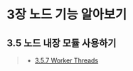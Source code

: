 # 3장 노드 기능 알아보기

## 3.5 노드 내장 모듈 사용하기
>- [3.5.7 Worker Threads](https://github.com/ykbyeon/Javascript/blob/b91034c295cbaf53bf8d9e1f6cc26181c2202df5/Node.js_TextBook/ch3/README_WorkerThread.md)
